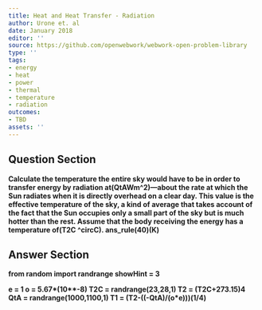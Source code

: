 ```yaml
---
title: Heat and Heat Transfer - Radiation
author: Urone et. al
date: January 2018
editor: ''
source: https://github.com/openwebwork/webwork-open-problem-library
type: ''
tags:
- energy
- heat
- power
- thermal
- temperature
- radiation
outcomes:
- TBD
assets: ''
---
```


## Question Section 

<b>
Calculate the temperature the entire sky would have to be in order to transfer energy
by radiation at(QtAWm^2)—about the rate at which the Sun radiates when it is directly overhead on a clear day. This value is the effective temperature of the sky, a kind of average that takes account of the fact that the Sun occupies only a small part
of the sky but is much hotter than the rest. Assume that the body receiving the energy
has a temperature of(T2C ^circC).
ans_rule(40)(K)



## Answer Section

from random import randrange
showHint = 3

e = 1
o = 5.67*(10**-8)
T2C = randrange(23,28,1)
T2 = (T2C+273.15)**4
QtA = randrange(1000,1100,1)
T1 = (T2-((-QtA)/(o*e)))**(1/4)